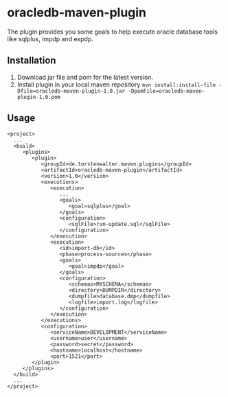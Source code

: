 oracledb-maven-plugin
=====================

The plugin provides you some goals to help execute oracle database tools like sqlplus, impdp and expdp.

Installation
------------
1. Download jar file and pom for the latest version.
2. Install plugin in your local maven repository
   `mvn install:install-file -Dfile=oracledb-maven-plugin-1.0.jar -DpomFile=oracledb-maven-plugin-1.0.pom`


Usage
-----

    <project>
      ...
      <build>
         <plugins>
            <plugin>
               <groupId>de.torstenwalter.maven.plugins</groupId>
               <artifactId>oracledb-maven-plugin</artifactId>
               <version>1.0</version>
               <executions>
                  <execution>
                     ...
                     <goals>
                        <goal>sqlplus</goal>
                     </goals>
                     <configuration>
                        <sqlFile>run-update.sql</sqlFile>
                     </configuration>
                  </execution>
                  <execution>
                     <id>import-db</id>
                     <phase>process-sources</phase>
                     <goals>
                        <goal>impdp</goal>
                     </goals>
                     <configuration>
                        <schemas>MYSCHEMA</schemas>
                        <directory>DUMPDIR</directory>
                        <dumpfile>database.dmp</dumpfile>
                        <logfile>import.log</logfile>
                     </configuration>
                  </execution>
               </executions>
               <configuration>
                  <serviceName>DEVELOPMENT</serviceName>
                  <username>user</username>
                  <password>secret</password>
                  <hostname>localhost</hostname>
                  <port>1521</port>
            </plugin>
         </plugins>
      </build>
      ...
    </project>

